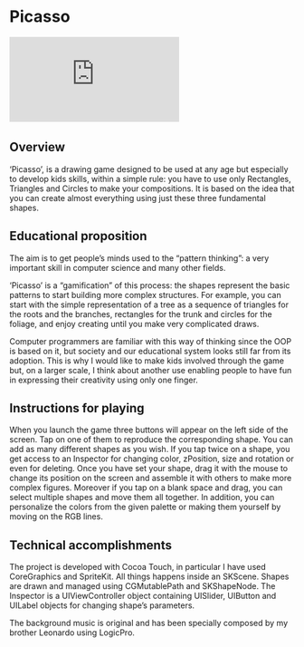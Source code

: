 # Picasso
![Cover picture](https://github.com/LorenzoBernaschina/Picasso/blob/master/Picasso.playground/Resources/Cover.pdf)

## Overview
‘Picasso’, is a drawing game designed to be used at any age but especially to develop kids skills, within a simple rule: you have to use only Rectangles, Triangles and Circles to make your compositions.
It is based on the idea that you can create almost everything using just these three fundamental shapes.

## Educational proposition
The aim is to get people’s minds used to the “pattern thinking”: a very important skill in computer science and many other fields.

‘Picasso’ is a “gamification” of this process: the shapes represent the basic patterns to start building more complex structures. 
For example, you can start with the simple representation of a tree as a sequence of triangles for the roots and the branches, rectangles for the trunk and circles for the foliage, and enjoy creating until you make very complicated draws.

Computer programmers are familiar with this way of thinking since the OOP is based on it, but society and our educational system looks still far from its adoption. This is why I would like to make kids involved through the game but, on a larger scale, I think about another use enabling people to have fun in expressing their creativity using only one finger.

## Instructions for playing
When you launch the game three buttons will appear on the left side of the screen.
Tap on one of them to reproduce the corresponding shape.
You can add as many different shapes as you wish.
If you tap twice on a shape, you get access to an Inspector for changing color, zPosition, size and rotation or even for deleting.
Once you have set your shape, drag it with the mouse to change its position on the screen and assemble it with others to make more complex figures.
Moreover if you tap on a blank space and drag, you can select multiple shapes and move them all together.
In addition, you can personalize the colors from the given palette or making them yourself by moving on the RGB lines.

## Technical accomplishments
The project is developed with Cocoa Touch, in particular I have used CoreGraphics and SpriteKit.
All things happens inside an SKScene. Shapes are drawn and managed using CGMutablePath and SKShapeNode.
The Inspector is a UIViewController object containing UISlider, UIButton and UILabel objects for changing shape’s parameters.

The background music is original and has been specially composed by my brother Leonardo using LogicPro.
